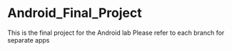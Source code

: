 # Android_Final_Project
This is the final project for the Android lab
Please refer to each branch for separate apps
